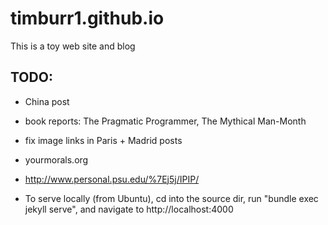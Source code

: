 # timburr1.github.io
This is a toy web site and blog

## TODO:

- China post

- book reports: The Pragmatic Programmer, The Mythical Man-Month

- fix image links in Paris + Madrid posts

- yourmorals.org

- http://www.personal.psu.edu/%7Ej5j/IPIP/

- To serve locally (from Ubuntu), cd into the source dir, run "bundle exec jekyll serve", and navigate to http://localhost:4000 